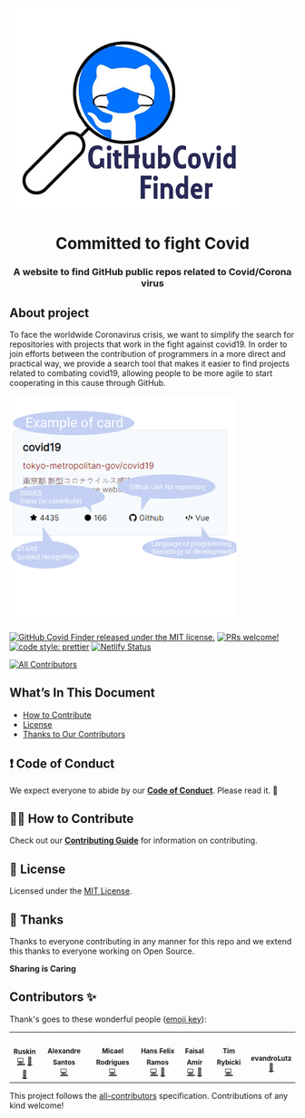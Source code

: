 ![Screenshot](readme-logo.png)

<h1 align="center">
  Committed to fight Covid
</h1>

<h3 align="center">
  A website to find GitHub public repos related to Covid/Corona virus
</h3>

## About project

To face the worldwide Coronavirus crisis, we want to simplify the search for repositories with projects that work in the fight against covid19. In order to join efforts between the contribution of programmers in a more direct and practical way, we provide a search tool that makes it easier to find projects related to combating covid19, allowing people to be more agile to start cooperating in this cause through GitHub.

![Screenshot](cardSample.png)

[![GitHub Covid Finder released under the MIT license.](https://img.shields.io/badge/license-MIT-blue.svg)](./LICENSE)
[![PRs welcome!](https://img.shields.io/badge/PRs-welcome-brightgreen.svg)](./CONTRIBUTING.md)
[![code style: prettier](https://img.shields.io/badge/code_style-prettier-ff69b4.svg?style=flat-square)](https://github.com/prettier/prettier)
[![Netlify Status](https://api.netlify.com/api/v1/badges/def4d17b-fce3-422b-9d55-769dca8fe027/deploy-status)](https://github-covid-finder.netlify.com/)
<!-- ALL-CONTRIBUTORS-BADGE:START - Do not remove or modify this section -->
[![All Contributors](https://img.shields.io/badge/all_contributors-7-orange.svg?style=flat-square)](#contributors-)
<!-- ALL-CONTRIBUTORS-BADGE:END -->

## What’s In This Document

- [How to Contribute](#-how-to-contribute)
- [License](#memo-license)
- [Thanks to Our Contributors](#-thanks)

## ❗ Code of Conduct

We expect everyone to abide by our [**Code of Conduct**](https://github.com/luisFilipePT/github-covid-finder/blob/master/CODE_OF_CONDUCT.md). Please read it. 🤝

## 🙌🏻 How to Contribute

Check out our [**Contributing Guide**](https://github.com/luisFilipePT/github-covid-finder/blob/master/CONTRIBUTING.md) for information on contributing.

## :memo: License

Licensed under the [MIT License](./LICENSE).

## 💜 Thanks

Thanks to everyone contributing in any manner for this repo and we extend this thanks to everyone working on Open Source.

**Sharing is Caring**

## Contributors ✨

Thank's goes to these wonderful people ([emoji key](https://allcontributors.org/docs/en/emoji-key)):
<!-- ALL-CONTRIBUTORS-LIST:START - Do not remove or modify this section -->
<!-- prettier-ignore-start -->
<!-- markdownlint-disable -->
<table>
  <tr>
    <td align="center"><a href="http://ruskinconstant.com"><img src="https://avatars2.githubusercontent.com/u/6400000?v=4" width="100px;" alt=""/><br /><sub><b>Ruskin</b></sub></a><br /><a href="https://github.com/luisFilipePT/github-covid-finder/commits?author=jonnyparris" title="Code">💻</a> <a href="https://github.com/luisFilipePT/github-covid-finder/commits?author=jonnyparris" title="Documentation">📖</a> <a href="#projectManagement-jonnyparris" title="Project Management">📆</a></td>
    <td align="center"><a href="http://alexandrempsantos.com"><img src="https://avatars0.githubusercontent.com/u/2593480?v=4" width="100px;" alt=""/><br /><sub><b>Alexandre Santos</b></sub></a><br /><a href="https://github.com/luisFilipePT/github-covid-finder/commits?author=asantos00" title="Code">💻</a></td>
    <td align="center"><a href="https://micaelr95.github.io/"><img src="https://avatars3.githubusercontent.com/u/12500655?v=4" width="100px;" alt=""/><br /><sub><b>Micael Rodrigues</b></sub></a><br /><a href="https://github.com/luisFilipePT/github-covid-finder/commits?author=micaelr95" title="Code">💻</a></td>
    <td align="center"><a href="https://hansfelix.github.io/"><img src="https://avatars0.githubusercontent.com/u/26641116?v=4" width="100px;" alt=""/><br /><sub><b>Hans Felix Ramos</b></sub></a><br /><a href="https://github.com/luisFilipePT/github-covid-finder/commits?author=hansfelix" title="Code">💻</a> <a href="#design-hansfelix" title="Design">🎨</a></td>
    <td align="center"><a href="https://urmauur.com"><img src="https://avatars2.githubusercontent.com/u/10354610?v=4" width="100px;" alt=""/><br /><sub><b>Faisal Amir</b></sub></a><br /><a href="https://github.com/luisFilipePT/github-covid-finder/commits?author=urmauur" title="Code">💻</a> <a href="#design-urmauur" title="Design">🎨</a></td>
    <td align="center"><a href="https://timr.dev"><img src="https://avatars3.githubusercontent.com/u/39889198?v=4" width="100px;" alt=""/><br /><sub><b>Tim Rybicki</b></sub></a><br /><a href="https://github.com/luisFilipePT/github-covid-finder/commits?author=trybick" title="Code">💻</a></td>
    <td align="center"><a href="https://github.com/evandroLutz"><img src="https://avatars1.githubusercontent.com/u/48337261?v=4" width="100px;" alt=""/><br /><sub><b>evandroLutz</b></sub></a><br /><a href="https://github.com/luisFilipePT/github-covid-finder/commits?author=evandroLutz" title="Documentation">📖</a></td>
  </tr>
</table>

<!-- markdownlint-enable -->
<!-- prettier-ignore-end -->
<!-- ALL-CONTRIBUTORS-LIST:END -->


This project follows the [all-contributors](https://github.com/all-contributors/all-contributors) specification. Contributions of any kind welcome!
